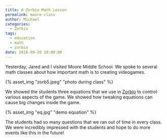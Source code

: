 ```yaml
---
title: A Zorbio Math Lesson
permalink: moore-class
author: Michael
categories:
  - Zorbio
tags:
  - education
  - math
  - zorbio
date: 2016-09-20 20:00:00
---
```


Yesterday, Jared and I visited Moore Middle School.  We spoke to several math
classes about how important math is to creating videogames.

<!-- more -->

{% asset_img "zorb5.jpeg" "photo during class" %}

We showed the students three equations that we use in [Zorbio](http://zor.bio) to
control various aspects of the game.  We showed how tweaking equations can
cause big changes inside the game.

{% asset_img "eq.jpg" "demo equation" %}

The students had so many questions that we ran out of time in every class.  We
were incredibly impressed with the students and hope to do more events like
this in the future!
